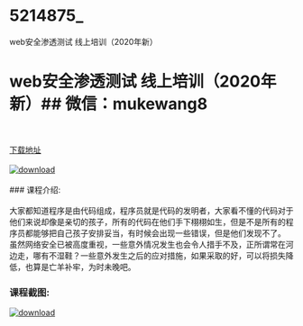 # 5214875_
web安全渗透测试 线上培训（2020年新）
# web安全渗透测试 线上培训（2020年新）## 微信：mukewang8
<br/></br>[下载地址](http://www.36tz.cn/article/5214875 "下载地址")
<br/></br>[![download](http://36tz.cn/muke_img/2020_08_1-41-300x193.png "下载地址")](http://www.36tz.cn/article/5214875 "下载地址")
<br/></br>### 课程介绍:<br/></br>大家都知道程序是由代码组成，程序员就是代码的发明者，大家看不懂的代码对于他们来说却像是亲切的孩子，所有的代码在他们手下栩栩如生，但是不是所有的程序员都能够把自己孩子安排妥当，有时候会出现一些错误，但是他们发现不了。
虽然网络安全已被高度重视，一些意外情况发生也会令人措手不及，正所谓常在河边走，哪有不湿鞋？一些意外发生之后的应对措施，如果采取的好，可以将损失降低，也算是亡羊补牢，为时未晚吧。

### 课程截图:
[![download](http://36tz.cn/muke_img/2020_08_2-39.png "下载地址")](http://www.36tz.cn/article/5214875 "下载地址")
